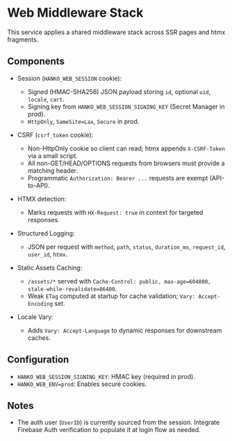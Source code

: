 # Web Middleware Stack

This service applies a shared middleware stack across SSR pages and htmx fragments.

## Components
- Session (`HANKO_WEB_SESSION` cookie):
  - Signed (HMAC-SHA256) JSON payload storing `id`, optional `uid`, `locale`, `cart`.
  - Signing key from `HANKO_WEB_SESSION_SIGNING_KEY` (Secret Manager in prod).
  - `HttpOnly`, `SameSite=Lax`, `Secure` in prod.

- CSRF (`csrf_token` cookie):
  - Non-HttpOnly cookie so client can read; htmx appends `X-CSRF-Token` via a small script.
  - All non-GET/HEAD/OPTIONS requests from browsers must provide a matching header.
  - Programmatic `Authorization: Bearer ...` requests are exempt (API-to-API).

- HTMX detection:
  - Marks requests with `HX-Request: true` in context for targeted responses.

- Structured Logging:
  - JSON per request with `method`, `path`, `status`, `duration_ms`, `request_id`, `user_id`, `htmx`.

- Static Assets Caching:
  - `/assets/*` served with `Cache-Control: public, max-age=604800, stale-while-revalidate=86400`.
  - Weak `ETag` computed at startup for cache validation; `Vary: Accept-Encoding` set.

- Locale Vary:
  - Adds `Vary: Accept-Language` to dynamic responses for downstream caches.

## Configuration
- `HANKO_WEB_SESSION_SIGNING_KEY`: HMAC key (required in prod).
- `HANKO_WEB_ENV=prod`: Enables secure cookies.

## Notes
- The auth user (`UserID`) is currently sourced from the session. Integrate Firebase Auth verification to populate it at login flow as needed.

